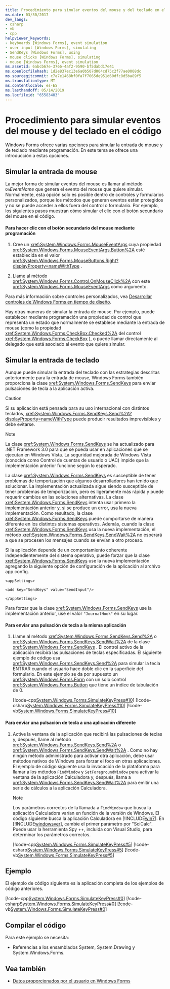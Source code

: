 ```yaml
---
title: Procedimiento para simular eventos del mouse y del teclado en el código
ms.date: 03/30/2017
dev_langs:
- csharp
- vb
- cpp
helpviewer_keywords:
- keyboards [Windows Forms], event simulation
- user input [Windows Forms], simulating
- SendKeys [Windows Forms], using
- mouse clicks [Windows Forms], simulating
- mouse [Windows Forms], event simulation
ms.assetid: 6abcb67e-3766-4af2-9590-bf5dabd17e41
ms.openlocfilehash: 1d2e837ec13e6a0b507d004cd75c2f77ae0008dc
ms.sourcegitcommit: c7a7e1468bf0fa7f7065de951d60dfc8d5ba89f5
ms.translationtype: MT
ms.contentlocale: es-ES
ms.lasthandoff: 05/14/2019
ms.locfileid: "65583403"
---
```

# <a name="how-to-simulate-mouse-and-keyboard-events-in-code"></a>Procedimiento para simular eventos del mouse y del teclado en el código
Windows Forms ofrece varias opciones para simular la entrada de mouse y de teclado mediante programación. En este tema se ofrece una introducción a estas opciones.  
  
## <a name="simulating-mouse-input"></a>Simular la entrada de mouse  
 La mejor forma de simular eventos del mouse es llamar al método `On`*EventName* que genera el evento del mouse que quiere simular. Normalmente, esta opción solo es posible dentro de controles y formularios personalizados, porque los métodos que generan eventos están protegidos y no se puede acceder a ellos fuera del control o formulario. Por ejemplo, los siguientes pasos muestran cómo simular el clic con el botón secundario del mouse en el código.  
  
#### <a name="to-programmatically-click-the-right-mouse-button"></a>Para hacer clic con el botón secundario del mouse mediante programación  
  
1. Cree un <xref:System.Windows.Forms.MouseEventArgs> cuya propiedad <xref:System.Windows.Forms.MouseEventArgs.Button%2A> esté establecida en el valor <xref:System.Windows.Forms.MouseButtons.Right?displayProperty=nameWithType> .  
  
2. Llame al método <xref:System.Windows.Forms.Control.OnMouseClick%2A> con este <xref:System.Windows.Forms.MouseEventArgs> como argumento.  
  
 Para más información sobre controles personalizados, vea [Desarrollar controles de Windows Forms en tiempo de diseño](./controls/developing-windows-forms-controls-at-design-time.md).  
  
 Hay otras maneras de simular la entrada de mouse. Por ejemplo, puede establecer mediante programación una propiedad de control que representa un estado que normalmente se establece mediante la entrada de mouse (como la propiedad <xref:System.Windows.Forms.CheckBox.Checked%2A> del control <xref:System.Windows.Forms.CheckBox> ), o puede llamar directamente al delegado que está asociado al evento que quiere simular.  
  
## <a name="simulating-keyboard-input"></a>Simular la entrada de teclado  
 Aunque puede simular la entrada del teclado con las estrategias descritas anteriormente para la entrada de mouse, Windows Forms también proporciona la clase <xref:System.Windows.Forms.SendKeys> para enviar pulsaciones de tecla a la aplicación activa.  
  
> [!CAUTION]
>  Si su aplicación está pensada para su uso internacional con distintos teclados, <xref:System.Windows.Forms.SendKeys.Send%2A?displayProperty=nameWithType> puede producir resultados imprevisibles y debe evitarse.  
  
> [!NOTE]
>  La clase <xref:System.Windows.Forms.SendKeys> se ha actualizado para .NET Framework 3.0 para que se pueda usar en aplicaciones que se ejecutan en Windows Vista. La seguridad mejorada de Windows Vista (conocida como Control de cuentas de usuario o UAC) impide que la implementación anterior funcione según lo esperado.  
>   
>  La clase <xref:System.Windows.Forms.SendKeys> es susceptible de tener problemas de temporización que algunos desarrolladores han tenido que solucionar. La implementación actualizada sigue siendo susceptible de tener problemas de temporización, pero es ligeramente más rápida y puede requerir cambios en las soluciones alternativas. La clase <xref:System.Windows.Forms.SendKeys> intenta usar primero la implementación anterior y, si se produce un error, usa la nueva implementación. Como resultado, la clase <xref:System.Windows.Forms.SendKeys> puede comportarse de manera diferente en los distintos sistemas operativos. Además, cuando la clase <xref:System.Windows.Forms.SendKeys> usa la nueva implementación, el método <xref:System.Windows.Forms.SendKeys.SendWait%2A> no esperará a que se procesen los mensajes cuando se envían a otro proceso.  
>   
>  Si la aplicación depende de un comportamiento coherente independientemente del sistema operativo, puede forzar que la clase <xref:System.Windows.Forms.SendKeys> use la nueva implementación agregando la siguiente opción de configuración de la aplicación al archivo app.config.  
>   
>  `<appSettings>`  
>   
>  `<add key="SendKeys" value="SendInput"/>`  
>   
>  `</appSettings>`  
>   
>  Para forzar que la clase <xref:System.Windows.Forms.SendKeys> use la implementación anterior, use el valor `"JournalHook"` en su lugar.  
  
#### <a name="to-send-a-keystroke-to-the-same-application"></a>Para enviar una pulsación de tecla a la misma aplicación  
  
1. Llame al método <xref:System.Windows.Forms.SendKeys.Send%2A> o <xref:System.Windows.Forms.SendKeys.SendWait%2A> de la clase <xref:System.Windows.Forms.SendKeys> . El control activo de la aplicación recibirá las pulsaciones de teclas especificadas. El siguiente ejemplo de código usa <xref:System.Windows.Forms.SendKeys.Send%2A> para simular la tecla ENTRAR cuando el usuario hace doble clic en la superficie del formulario. En este ejemplo se da por supuesto un <xref:System.Windows.Forms.Form> con un solo control <xref:System.Windows.Forms.Button> que tiene un índice de tabulación de 0.  
  
     [!code-cpp[System.Windows.Forms.SimulateKeyPress#10](~/samples/snippets/cpp/VS_Snippets_Winforms/System.Windows.Forms.SimulateKeyPress/cpp/form1.cpp#10)]
     [!code-csharp[System.Windows.Forms.SimulateKeyPress#10](~/samples/snippets/csharp/VS_Snippets_Winforms/System.Windows.Forms.SimulateKeyPress/CS/form1.cs#10)]
     [!code-vb[System.Windows.Forms.SimulateKeyPress#10](~/samples/snippets/visualbasic/VS_Snippets_Winforms/System.Windows.Forms.SimulateKeyPress/VB/form1.vb#10)]  
  
#### <a name="to-send-a-keystroke-to-a-different-application"></a>Para enviar una pulsación de tecla a una aplicación diferente  
  
1. Active la ventana de la aplicación que recibirá las pulsaciones de teclas y, después, llame al método <xref:System.Windows.Forms.SendKeys.Send%2A> o <xref:System.Windows.Forms.SendKeys.SendWait%2A> . Como no hay ningún método administrado para activar otra aplicación, debe usar métodos nativos de Windows para forzar el foco en otras aplicaciones. El ejemplo de código siguiente usa la invocación de la plataforma para llamar a los métodos `FindWindow` y `SetForegroundWindow` para activar la ventana de la aplicación Calculadora y, después, llama a <xref:System.Windows.Forms.SendKeys.SendWait%2A> para emitir una serie de cálculos a la aplicación Calculadora.  
  
    > [!NOTE]
    >  Los parámetros correctos de la llamada a `FindWindow` que busca la aplicación Calculadora varían en función de la versión de Windows.  El código siguiente busca la aplicación Calculadora en [!INCLUDE[win7](../../../includes/win7-md.md)]. En [!INCLUDE[windowsver](../../../includes/windowsver-md.md)], cambie el primer parámetro por "SciCalc". Puede usar la herramienta Spy ++, incluida con Visual Studio, para determinar los parámetros correctos.  
  
     [!code-cpp[System.Windows.Forms.SimulateKeyPress#5](~/samples/snippets/cpp/VS_Snippets_Winforms/System.Windows.Forms.SimulateKeyPress/cpp/form1.cpp#5)]
     [!code-csharp[System.Windows.Forms.SimulateKeyPress#5](~/samples/snippets/csharp/VS_Snippets_Winforms/System.Windows.Forms.SimulateKeyPress/CS/form1.cs#5)]
     [!code-vb[System.Windows.Forms.SimulateKeyPress#5](~/samples/snippets/visualbasic/VS_Snippets_Winforms/System.Windows.Forms.SimulateKeyPress/VB/form1.vb#5)]  
  
## <a name="example"></a>Ejemplo  
 El ejemplo de código siguiente es la aplicación completa de los ejemplos de código anteriores.  
  
 [!code-cpp[System.Windows.Forms.SimulateKeyPress#0](~/samples/snippets/cpp/VS_Snippets_Winforms/System.Windows.Forms.SimulateKeyPress/cpp/form1.cpp#0)]
 [!code-csharp[System.Windows.Forms.SimulateKeyPress#0](~/samples/snippets/csharp/VS_Snippets_Winforms/System.Windows.Forms.SimulateKeyPress/CS/form1.cs#0)]
 [!code-vb[System.Windows.Forms.SimulateKeyPress#0](~/samples/snippets/visualbasic/VS_Snippets_Winforms/System.Windows.Forms.SimulateKeyPress/VB/form1.vb#0)]  
  
## <a name="compiling-the-code"></a>Compilar el código  
 Para este ejemplo se necesita:  
  
- Referencias a los ensamblados System, System.Drawing y System.Windows.Forms.  
  
## <a name="see-also"></a>Vea también

- [Datos proporcionados por el usuario en Windows Forms](user-input-in-windows-forms.md)
